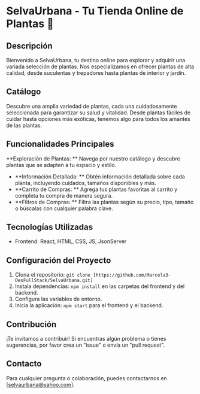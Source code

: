 # SelvaUrbana - Tu Tienda Online de Plantas 🌿

## Descripción
Bienvenido a SelvaUrbana, tu destino online para explorar y adquirir una variada selección de plantas. Nos especializamos en ofrecer plantas de alta calidad, desde suculentas y trepadores hasta plantas de interior y jardín.

## Catálogo
Descubre una amplia variedad de plantas, cada una cuidadosamente seleccionada para garantizar su salud y vitalidad. Desde plantas fáciles de cuidar hasta opciones más exóticas, tenemos algo para todos los amantes de las plantas.

## Funcionalidades Principales
**Exploración de Plantas: ** Navega por nuestro catálogo y descubre plantas que se adapten a tu espacio y estilo.
- **Información Detallada: ** Obtén información detallada sobre cada planta, incluyendo cuidados, tamaños disponibles y más.
- **Carrito de Compras: ** Agrega tus plantas favoritas al carrito y completa tu compra de manera segura.
- **Filtros de Compras: ** Filtra las plantas según su precio, tipo, tamaño o búscalas con cualquier palabra clave. 

## Tecnologías Utilizadas
- Frontend: React, HTML, CSS, JS, JsonServer

## Configuración del Proyecto
1. Clona el repositorio: `git clone [https://github.com/Marcela3-DesFullStack/SelvaUrbana.git]`
2. Instala dependencias: `npm install` en las carpetas del frontend y del backend.
3. Configura las variables de entorno.
4. Inicia la aplicación: `npm start` para el frontend y el backend.

## Contribución
¡Te invitamos a contribuir! Si encuentras algún problema o tienes sugerencias, por favor crea un "issue" o envía un "pull request".

## Contacto
Para cualquier pregunta o colaboración, puedes contactarnos en [selvaurbana@yahoo.com].
